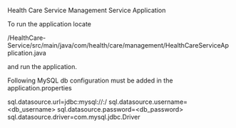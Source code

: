Health Care Service Management Service Application

To run the application locate

/HealthCare-Service/src/main/java/com/health/care/management/HealthCareServiceApplication.java

and run the application.

Following MySQL db configuration  must be added in the application.properties

sql.datasource.url=jdbc:mysql://<hostname>:<portname>/<db name>
sql.datasource.username=<db_username>
sql.datasource.password=<db_password>
sql.datasource.driver=com.mysql.jdbc.Driver